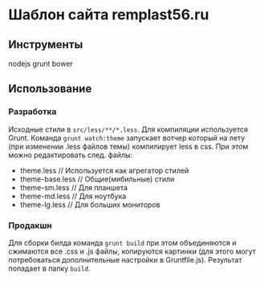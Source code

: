 Шаблон сайта remplast56.ru
==============

Инструменты
-------------
nodejs
grunt
bower


Использование
-------------

### Разработка

Исходные стили в `src/less/**/*.less`. Для компиляции используется Grunt. Команда `grunt watch:theme` запускает вотчер который на лету (при изменении .less файлов темы) компилирует less в css. При этом можно редактировать след. файлы:

  * theme.less // Используется как агрегатор стилей
  * theme-base.less // Общие(мибильные) стили
  * theme-sm.less   // Для планшета
  * theme-md.less   // Для ноутбука
  * theme-lg.less   // Для больших мониторов

### Продакшн

Для сборки билда команда `grunt build` при этом объединяются и сжимаются все .css и .js файлы, копируются картинки (для этого могут потребоваться дополнительные настройки в Gruntfile.js). Результат попадает в папку `build`.
